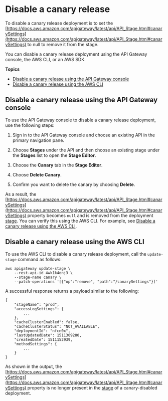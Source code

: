 # Disable a canary release<a name="delete-canary-deployment"></a>

To disable a canary release deployment is to set the [https://docs.aws.amazon.com/apigateway/latest/api/API_Stage.html#canarySettings](https://docs.aws.amazon.com/apigateway/latest/api/API_Stage.html#canarySettings) to null to remove it from the stage\. 

You can disable a canary release deployment using the API Gateway console, the AWS CLI, or an AWS SDK\.

**Topics**
+ [Disable a canary release using the API Gateway console](#delete-canary-release-console)
+ [Disable a canary release using the AWS CLI](#delete-canary-release-cli)

## Disable a canary release using the API Gateway console<a name="delete-canary-release-console"></a>

To use the API Gateway console to disable a canary release deployment, use the following steps:

1.  Sign in to the API Gateway console and choose an existing API in the primary navigation pane\.

1.  Choose **Stages** under the API and then choose an existing stage under the **Stages** list to open the **Stage Editor**\.

1.  Choose the **Canary** tab in the **Stage Editor**\.

1.  Choose **Delete Canary**\.

1.  Confirm you want to delete the canary by choosing **Delete**\.

As a result, the [https://docs.aws.amazon.com/apigateway/latest/api/API_Stage.html#canarySettings](https://docs.aws.amazon.com/apigateway/latest/api/API_Stage.html#canarySettings) property becomes `null` and is removed from the deployment [stage](https://docs.aws.amazon.com/apigateway/latest/api/API_Stage.html)\. You can verify this using the AWS CLI\. For example, see [Disable a canary release using the AWS CLI](#delete-canary-release-cli)\.

## Disable a canary release using the AWS CLI<a name="delete-canary-release-cli"></a>

To use the AWS CLI to disable a canary release deployment, call the `update-stage` command as follows:

```
aws apigateway update-stage \
    --rest-api-id 4wk1k4onj3 \
    --stage-name canary \
    --patch-operations '[{"op":"remove", "path":"/canarySettings"}]'
```

A successful response returns a payload similar to the following:

```
{
    "stageName": "prod", 
    "accessLogSettings": {
        ...
    }, 
    "cacheClusterEnabled": false, 
    "cacheClusterStatus": "NOT_AVAILABLE", 
    "deploymentId": "nfcn0x", 
    "lastUpdatedDate": 1511309280, 
    "createdDate": 1511152939, 
    "methodSettings": {
        ...
    }
}
```

 As shown in the output, the [https://docs.aws.amazon.com/apigateway/latest/api/API_Stage.html#canarySettings](https://docs.aws.amazon.com/apigateway/latest/api/API_Stage.html#canarySettings) property is no longer present in the [stage](https://docs.aws.amazon.com/apigateway/latest/api/API_Stage.html) of a canary\-disabled deployment\.